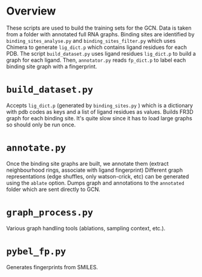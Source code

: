 # Overview

These scripts are used to build the training sets for the GCN.
Data is taken from a folder with annotated full RNA graphs.
Binding sites are identified by `binding_sites_analyse.py` and `binding_sites_filter.py` which uses Chimera to generate `lig_dict.p` which contains ligand residues for each PDB. 
The script `build_dataset.py` uses ligand residues `lig_dict.p` to build a graph for each ligand.
Then, `annotator.py` reads `fp_dict.p` to label each binding site graph with a fingerprint.

# `build_dataset.py`

Accepts `lig_dict.p` (generated by `binding_sites.py` ) which is a dictionary with pdb codes as keys and a list of ligand residues as values.
Builds FR3D graph for each binding site.
It's quite slow since it has to load large graphs so should only be run once.

# `annotate.py`

Once the binding site graphs are built, we annotate them (extract neighbourhood rings, associate with ligand fingerprint)
Different graph representations (edge shuffles, only watson-crick, etc) can be generated using the `ablate` option.
Dumps graph and annotations to the `annotated` folder which are sent directly to GCN.

# `graph_process.py`

Various graph handling tools (ablations, sampling context, etc.).

# `pybel_fp.py`

Generates fingerprints from SMILES.
